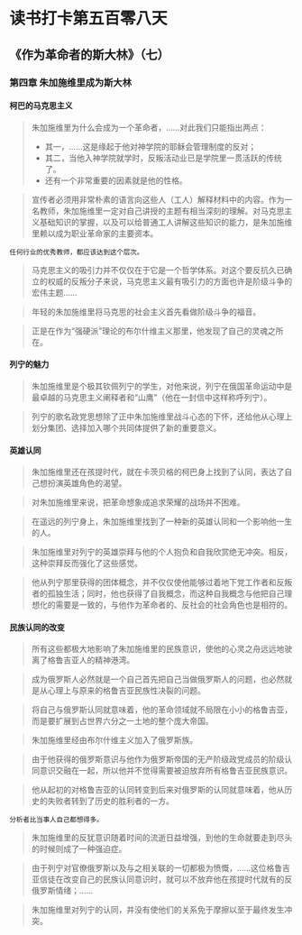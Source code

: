 # 读书打卡第五百零八天
## 《作为革命者的斯大林》（七）
### 第四章 朱加施维里成为斯大林
#### 柯巴的马克思主义

> 朱加施维里为什么会成为一个革命者，……对此我们只能指出两点：
> * 其一，……这是缘起于他对神学院的耶稣会管理制度的反对；
> * 其二，当他入神学院就学时，反叛活动业已是学院里一贯活跃的传统了。
> * 还有一个非常重要的因素就是他的性格。

> 宣传者必须用非常朴素的语言向这些人（工人）解释材料中的内容。作为一名教师，朱加施维里一定对自己讲授的主题有相当深刻的理解。对马克思主义基础知识的掌握，以及可以给普通工人讲解这些知识的能力，是朱加施维里赖以成为职业革命家的主要资本。
```
任何行业的优秀教师，都应该达到这个层次。
```
> 马克思主义的吸引力并不仅仅在于它是一个哲学体系。对这个要反抗久已确立的权威的反叛分子来说，马克思主义最有吸引力的方面也许是阶级斗争的宏伟主题……

> 年轻的朱加施维里将马克思的社会主义首先看做阶级斗争的福音。

> 正是在作为“强硬派”理论的布尔什维主义那里，他发现了自己的灵魂之所在。

#### 列宁的魅力

> 朱加施维里是个极其钦佩列宁的学生，对他来说，列宁在俄国革命运动中是最卓越的马克思主义阐释者和“山鹰”（他在一封信中这样称呼列宁）。

> 列宁的歌名政党思想除了正中朱加施维里战斗心态的下怀，还给他从心理上划分集团、选择加入哪个共同体提供了新的重要意义。

#### 英雄认同

> 朱加施维里还在孩提时代，就在卡茨贝格的柯巴身上找到了认同，表达了自己想扮演英雄角色的渴望。

> 对朱加施维里来说，把革命想象成追求荣耀的战场并不困难。

> 在遥远的列宁身上，朱加施维里找到了一种新的英雄认同和一个影响他一生的人。

> 朱加施维里对列宁的英雄崇拜与他的个人抱负和自我欣赏绝无冲突。相反，这种崇拜反而强化了这些感觉。

> 他从列宁那里获得的团体概念，并不仅仅使他能够过着地下党工作者和反叛者的孤独生活；同时，他也获得了自我概念，而这种自我概念与他把自己理想化的需要是一致的，与他作为革命者的、反社会的社会角色也是相符的。

#### 民族认同的改变

> 所有这些都极大地影响了朱加施维里的民族意识，使他的心灵之舟远远地驶离了格鲁吉亚人的精神港湾。

> 成为俄罗斯人必然就是一个自己首先把自己当做俄罗斯人的问题，也必然就是从心理上与原来的格鲁吉亚民族性决裂的问题。

> 将自己与俄罗斯认同就意味着，他的革命领域就不局限在小小的格鲁吉亚，而是要扩展到占世界六分之一土地的整个庞大帝国。

> 朱加施维里经由布尔什维主义加入了俄罗斯族。

> 由于他获得的俄罗斯意识与他作为俄罗斯帝国的无产阶级政党成员的阶级认同意识交融在一起，所以他并不觉得需要被迫放弃所有格鲁吉亚民族意识。

> 他从起初的对格鲁吉亚的认同转变到后来对俄罗斯的认同就意味着，他从历史的失败者转到了历史的胜利者的一方。
```
分析者比当事人自己都想得多。
```
> 朱加施维里的反犹意识随着时间的流逝日益增强，到他的生命就要走到尽头的时候则成了一种强迫症。

> 由于列宁对官僚俄罗斯以及与之相关联的一切都极为愤慨，……这位格鲁吉亚信徒在改变自己的民族认同意识时，就可以不放弃他在孩提时代就有的反俄罗斯情绪；……

> 朱加施维里对列宁的认同，并没有使他们的关系免于摩擦以至于最终发生冲突。